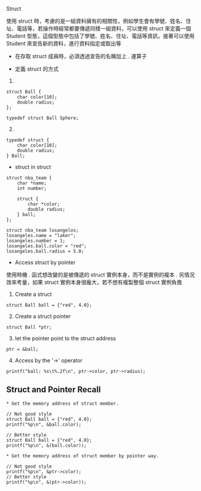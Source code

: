 Struct 

使用 struct 時，考慮的是一組資料擁有的相關性，例如學生會有學號、姓名、住址、電話等，若操作時經常都要傳遞同樣一組資料，可以使用 struct 來定義一個 Student 型態，這個型態中包括了學號、姓名、住址、電話等資訊，接著可以使用 Student 來宣告新的資料，進行資料指定或取出等

* 在存取 struct 成員時，必須透過宣告的名稱加上 . 運算子



* 定義 struct 的方式

1.
```c=
struct Ball {
    char color[10];
    double radius;
};

typedef struct Ball Sphere;
```

2.
```
typedef struct {
    char color[10];
    double radius;
} Ball;
```

* struct in struct 
```
struct nba_team {
    char *name;
    int number;

    struct {
        char *color;
        double radius;
    } ball;
};

struct nba_team losangelos;
losangeles.name = "laker";
losangeles.number = 1;
losangeles.ball.color = "red";
losangeles.ball.radius = 5.0;
```

* Access struct by pointer

使用時機
. 函式想改變的是被傳遞的 struct 實例本身，而不是實例的複本
. 另情況效率考量，如果 struct 實例本身很龐大，若不想有複製整個 struct 實例負擔

1. Create a struct
```
struct Ball ball = {"red", 4.0};
```
2. Create a struct pointer
```
struct Ball *ptr;
```
3. let the pointer point to the struct address
```
ptr = &ball;
```
4. Access by the '->' operator
```
printf("ball: %s\t%.2f\n", ptr->color, ptr->radius);
```
## Struct and Pointer Recall
    * Get the memory address of struct member.
```
// Not good style
struct Ball ball = {"red", 4.0};
printf("%p\n", &ball.color);

// Better style
struct Ball ball = {"red", 4.0};
printf("%p\n", &(ball.color));
```
    * Get the memory address of struct member by pointer way.
```
// Not good style
printf("%p\n", &ptr->color);
// Better style
printf("%p\n", &(ptr->color));
```
